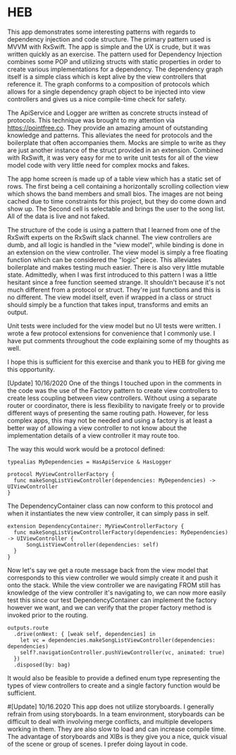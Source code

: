 # HEB

This app demonstrates some interesting patterns with regards to dependency injection and code structure.  The primary pattern used is MVVM with RxSwift.  The app is simple and the UX is crude, but it was written quickly as an exercise.  The pattern used for Dependency Injection combines some POP and utilizing structs with static properties in order to create various implementations for a dependency.  The dependency graph itself is a simple class which is kept alive by the view controllers that reference it. The graph conforms to a composition of protocols which allows for a single dependency graph object to be injected into view controllers and gives us a nice compile-time check for safety.  

The ApiService and Logger are written as concrete structs instead of protocols.  This technique was brought to my attention via https://pointfree.co.  They provide an amazing amount of outstanding knowledge and patterns.  This alleviates the need for protocols and the boilerplate that often accompanies them.  Mocks are simple to write as they are just another instance of the struct provided in an extension.  Combined with RxSwift, it was very easy for me to write unit tests for all of the view model code with very little need for complex mocks and fakes.

The app home screen is made up of a table view which has a static set of rows.  The first being a cell containing a horizontally scrolling collection view which shows the band members and small bios.  The images are not being cached due to time constraints for this project, but they do come down and show up.  The Second cell is selectable and brings the user to the song list.  All of the data is live and not faked.

The structure of the code is using a pattern that I learned from one of the RxSwift experts on the RxSwift slack channel.  The view controllers are dumb, and all logic is handled in the "view model", while binding is done in an extension on the view controller.  The view model is simply a free floating function which can be considered the "logic" piece.  This alleviates boilerplate and makes testing much easier.  There is also very little mutable state.  Admittedly, when I was first introduced to this pattern I was a little hesitant since a free function seemed strange.  It shouldn't because it's not much different from a protocol or struct.  They're just functions and this is no different.  The view model itself, even if wrapped in a class or struct should simply be a function that takes input, transforms and emits an output. 

Unit tests were included for the view model but no UI tests were written.  I wrote a few protocol extensions for convenience that I commonly use. I have put comments throughout the code explaining some of my thoughts as well. 

I hope this is sufficient for this exercise and thank you to HEB for giving me this opportunity.

[Update] 10/16/2020
One of the things I touched upon in the comments in the code was the use of the Factory pattern to create view controllers to create less coupling between view controllers.  Without using a separate router or coordinator, there is less flexibility to navigate freely or to provide different ways of presenting the same routing path.  However, for less complex apps, this may not be needed and using a factory is at least a better way of allowing a view controller to not know about the implementation details of a view controller it may route too.

The way this would work would be a protocol defined:

````
typealias MyDependencies = HasApiService & HasLogger

protocol MyViewControllerFactory {
  func makeSongListViewController(dependencies: MyDependencies) -> UIViewController
}
````
The DependencyContainer class can now conform to this protocol and when it instantiates the new view controller, it can simply pass in self.
````
extension DependencyContainer: MyViewControllerFactory {
  func makeSongListViewControllerFactory(dependencies: MyDependencies) -> UIViewController {
      SongListViewController(dependencies: self)
  }
}
````
Now let's say we get a route message back from the view model that corresponds to this view controller we 
would simply create it and push it onto the stack.  While the view controller we are navigating FROM still 
has knowledge of the view controller it's navigating to, we can now more easily test this since our 
test DependencyContainer can implement the factory however we want, and we can verify that the 
proper factory method is invoked prior to the routing.
````
outputs.route
  .drive(onNext: { [weak self, dependencies] in
    let vc = dependencies.makeSongListViewController(dependencies: dependencies)
    self?.navigationController.pushViewController(vc, animated: true)
  })
  .disposed(by: bag)
````
It would also be feasible to provide a defined enum type representing the types of view controllers to create and a single factory function would be sufficient.

#[Update] 10/16.2020
This app does not utilize storyboards.  I generally refrain from using storyboards.  In a team environment, storyboards can be difficult to deal with involving merge conflicts, and multiple developers working in them.  They are also slow to load and can increase compile time.  The advantage of storyboards and XIBs is they give you a nice, quick visual of the scene or group of scenes.  I prefer doing layout in code.
